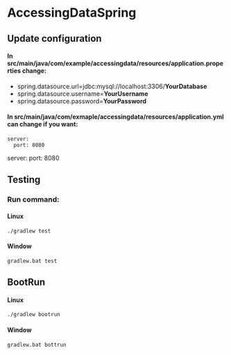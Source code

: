 # AccessingDataSpring

##  **Update configuration**

#### In src/main/java/com/example/accessingdata/resources/application.properties change:

- spring.datasource.url=jdbc:mysql://localhost:3306/**YourDatabase**
- spring.datasource.username=**YourUsername**
- spring.datasource.password=**YourPassword**

#### In src/main/java/com/exmaple/accessingdata/resources/application.yml can change if you want:

```
server:
  port: 8080
```

server:
  port: 8080

## **Testing**

### **Run command:**

#### Linux

```
./gradlew test
```

#### Window

```
gradlew.bat test
```

## **BootRun**

#### Linux

```
./gradlew bootrun
```

#### Window

```
gradlew.bat bottrun
```
